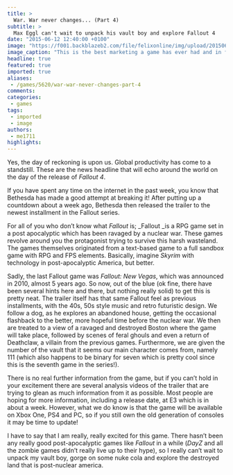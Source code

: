 ```yaml
---
title: >
  War. War never changes... (Part 4)
subtitle: >
  Max Eggl can't wait to unpack his vault boy and explore Fallout 4
date: "2015-06-12 12:40:00 +0100"
image: "https://f001.backblazeb2.com/file/felixonline/img/upload/201506121339-cj914-fallout4countdown.png"
image_caption: "This is the best marketing a game has ever had and in fact ever will have."
headline: true
featured: true
imported: true
aliases:
 - /games/5620/war-war-never-changes-part-4
comments:
categories:
 - games
tags:
 - imported
 - image
authors:
 - me1711
highlights:
---
```


Yes, the day of reckoning is upon us. Global productivity has come to a standstill. These are the news headline that will echo around the world on the day of the release of _Fallout 4_.

If you have spent any time on the internet in the past week, you know that Bethesda has made a good attempt at breaking it! After putting up a countdown about a week ago, Bethesda then released the trailer to the newest installment in the Fallout series.

For all of you who don’t know what _Fallout_ is; _Fallout _is a RPG game set in a post apocalyptic which has been ravaged by a nuclear war. These games revolve around you the protagonist trying to survive this harsh wasteland. The games themselves originated from a text-based game to a full sandbox game with RPG and FPS elements. Basically, imagine _Skyrim_ with technology in post-apocalyptic America, but better.

Sadly, the last Fallout game was _Fallout: New Vegas_, which was announced in 2010, almost 5 years ago. So now, out of the blue (ok fine, there have been several hints here and there, but nothing really solid) to get this is pretty neat. The trailer itself has that same Fallout feel as previous installments, with the 40s, 50s style music and retro futuristic design. We follow a dog, as he explores an abandoned house, getting the occasional flashback to the better, more hopeful time before the nuclear war. We then are treated to a view of a ravaged and destroyed Boston where the game will take place, followed by scenes of feral ghouls and even a return of Deathclaw, a villain from the previous games. Furthermore, we are given the number of the vault that it seems our main character comes from, namely 111 (which also happens to be binary for seven which is pretty cool since this is the seventh game in the series!).

There is no real further information from the game, but if you can’t hold in your excitement there are several analysis videos of the trailer that are trying to glean as much information from it as possible. Most people are hoping for more information, including a release date, at E3 which is in about a week. However, what we do know is that the game will be available on Xbox One, PS4 and PC, so if you still own the old generation of consoles it may be time to update!

I have to say that I am really, really excited for this game. There hasn’t been any really good post-apocalyptic games like _Fallout_ in a while (_DayZ_ and all the zombie games didn’t really live up to their hype), so I really can’t wait to unpack my vault boy, gorge on some nuke cola and explore the destroyed land that is post-nuclear america.
